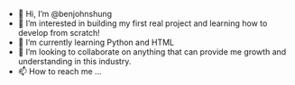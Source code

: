 - 👋 Hi, I’m @benjohnshung
- 👀 I’m interested in building my first real project and learning how to develop from scratch!
- 🌱 I’m currently learning Python and HTML
- 💞️ I’m looking to collaborate on anything that can provide me growth and understanding in this industry.
- 📫 How to reach me ...

<!---
benjohnshung/benjohnshung is a ✨ special ✨ repository because its `README.md` (this file) appears on your GitHub profile.
You can click the Preview link to take a look at your changes.
--->
